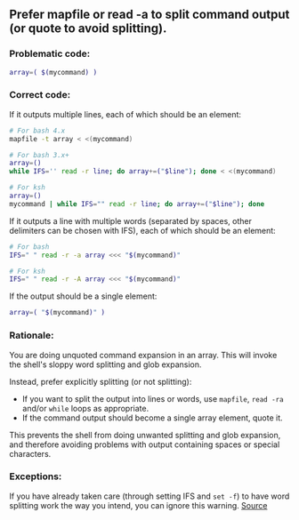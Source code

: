## Prefer mapfile or read -a to split command output (or quote to avoid splitting).

### Problematic code:

```sh
array=( $(mycommand) )
```

### Correct code:

If it outputs multiple lines, each of which should be an element:

```sh
# For bash 4.x
mapfile -t array < <(mycommand)

# For bash 3.x+
array=()
while IFS='' read -r line; do array+=("$line"); done < <(mycommand)

# For ksh
array=()
mycommand | while IFS="" read -r line; do array+=("$line"); done
```

If it outputs a line with multiple words (separated by spaces, other delimiters can be chosen with IFS), each of which should be an element:

```sh
# For bash
IFS=" " read -r -a array <<< "$(mycommand)"

# For ksh
IFS=" " read -r -A array <<< "$(mycommand)"
```

If the output should be a single element:

```sh
array=( "$(mycommand)" )
```

### Rationale:

You are doing unquoted command expansion in an array. This will invoke the shell's sloppy word splitting and glob expansion.

Instead, prefer explicitly splitting (or not splitting):

* If you want to split the output into lines or words, use `mapfile`, `read -ra` and/or `while` loops as appropriate.
* If the command output should become a single array element, quote it.

This prevents the shell from doing unwanted splitting and glob expansion, and therefore avoiding problems with output containing spaces or special characters.

### Exceptions:

If you have already taken care (through setting IFS and `set -f`) to have word splitting work the way you intend, you can ignore this warning.
[Source](https://github.com/koalaman/shellcheck/wiki/SC2207)

